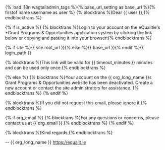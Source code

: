{% load i18n wagtailadmin_tags %}{% base_url_setting as base_url %}{% firstof name username as user %}
{% blocktrans %}Dear {{ user }},{% endblocktrans %}

{% if is_active %}
{% blocktrans %}Login to your account on the eQualitie's *Grant Programs & Opportunities application system by clicking the link below or copying and pasting it into your browser:{% endblocktrans %}

{% if site %}{{ site.root_url }}{% else %}{{ base_url }}{% endif %}{{ login_path }}

{% blocktrans %}This link will be valid for {{ timeout_minutes }} minutes and can be used only once.{% endblocktrans %}

{% else %}
{% blocktrans %}Your account on the {{ org_long_name }}s Grant Programs & Opportunities website has been deactivated. Create a new account or contact the site administrators for assistance.
{% endblocktrans %}
{% endif %}

{% blocktrans %}If you did not request this email, please ignore it.{% endblocktrans %}

{% if org_email %}
{% blocktrans %}For any questions or concerns, please contact us at {{ org_email }}.{% endblocktrans %}
{% endif %}

{% blocktrans %}Kind regards,{% endblocktrans %}

--
{{ org_long_name }}
https://equalit.ie
